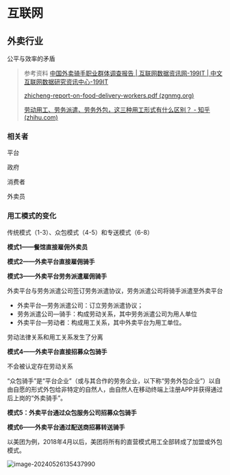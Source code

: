 # 互联网

## 外卖行业

公平与效率的矛盾



> 参考资料
> [中国外卖骑手职业群体调查报告 | 互联网数据资讯网-199IT | 中文互联网数据研究资讯中心-199IT](https://www.199it.com/archives/1557201.html#:~:text=近一半外卖骑手的月收入在4000～5999元，超过六成的外卖骑手月收入在4000～7999元，月收入8000元及以上的高收入群体占比仅为7%。,虽然收入比较可观，但是福利保障覆盖率较低，参与问卷调查的外卖骑手中，没有任何福利保障的占24.9%。)
>
> [zhicheng-report-on-food-delivery-workers.pdf (zgnmg.org)](https://zgnmg.org/wp-content/uploads/2021/09/zhicheng-report-on-food-delivery-workers.pdf)
>
> [劳动用工、劳务派遣、劳务外包，这三种用工形式有什么区别？ - 知乎 (zhihu.com)](https://www.zhihu.com/question/487388787)



### 相关者

平台

政府

消费者

外卖员



### 用工模式的变化

传统模式（1-3）、众包模式（4-5）和专送模式（6-8）





**模式1——餐馆直接雇佣外卖员**

**模式2——外卖平台直接雇佣骑手**

**模式3——外卖平台劳务派遣雇佣骑手**

外卖平台与劳务派遣公司签订劳务派遣协议，劳务派遣公司将骑手派遣至外卖平台

- 外卖平台—劳务派遣公司：订立劳务派遣协议； 
- 劳务派遣公司—骑手：构成劳动关系，其中劳务派遣公司为用人单位
- 外卖平台—劳动者：构成用工关系，其中外卖平台为用工单位。

劳动法律关系和用工关系发生了分离



**模式4——外卖平台直接招募众包骑手**

不会被认定存在劳动关系

“众包骑手”是“平台企业”（或与其合作的劳务企业，以下称“劳务外包企业”）以自由自愿的形式外包给非特定的自然人，由自然人在移动终端上注册APP并获得通过后上岗的“外卖骑手”。



**模式5：外卖平台通过众包服务公司招募众包骑手**

**模式6——外卖平台通过配送商招募转送骑手**

以美团为例，2018年4月以后，美团将所有的直营模式用工全部转成了加盟或外包 模式。

![image-20240526135437990](https://philfan-pic.oss-cn-beijing.aliyuncs.com/img/image-20240526135437990.png)